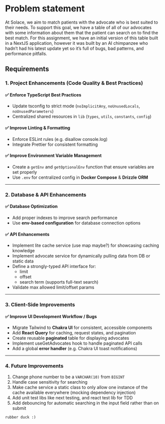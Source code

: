 # Problem statement

At Solace, we aim to match patients with the advocate who is best suited to their needs. To support this goal, we have a table of all of our advocates with some information about them that the patient can search on to find the best match. For this assignment, we have an initial version of this table built in a NextJS application, however it was built by an AI chimpanzee who hadn’t had his latest update yet so it’s full of bugs, bad patterns, and performance pitfalls.

## Requirements

### 1. Project Enhancements (Code Quality & Best Practices)

#### ✅ Enforce TypeScript Best Practices

- Update tsconfig to strict mode (`noImplicitAny`, `noUnusedLocals`, `noUnusedParameters`)
- Centralized shared resources in `lib` (`types`, `utils`, `constants`, `config`)

#### ✅ Improve Linting & Formatting

- Enforce ESLint rules (e.g. disallow console.log)
- Integrate Prettier for consistent formatting

#### ✅ Improve Environment Variable Management

- Create a `getEnv` and `getOptionalEnv` function that ensure variables are set properly
- Use `.env` for centralized config in **Docker Compose** & **Drizzle ORM**

---

### 2. Database & API Enhancements

#### ✅ Database Optimization

- Add proper indexes to improve search performance
- Use **env-based configuration** for database connection options

#### ✅ API Enhancements

- Implement lite cache service (use map maybe?) for showcasing caching knowledge
- Implement advocate service for dynamically pulling data from DB or static data
- Define a strongly-typed API interface for:
    - limit
    - offset
    - search term (supports full-text search)
- Validate max allowed limit/offset params

---

### 3. Client-Side Improvements

#### ✅ Improve UI Development Workflow / Bugs

- Migrate Tailwind to **Chakra UI** for consistent, accessible components
- Add **React Query** for caching, request states, and pagination
- Create reusable **paginated** table for displaying advocates
- Implement useGetAdvocates hook to handle paginated API calls
- Add a global **error handler** (e.g. Chakra UI toast notifications)

---

### 4. Future Improvements

1. Change phone number to be a `VARCHAR(10)` from `BIGINT`
2. Handle case sensitivity for searching
3. Make cache service a static class to only allow one instance of the cache available everywhere (mocking dependency injection)
4. Add unit test libs like next testing, and react test lib for TDD
5. Add debouncing for automatic searching in the input field rather than on submit

`rubber duck :)`
